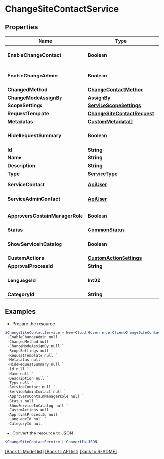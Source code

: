 # ChangeSiteContactService
## Properties

Name | Type | Description | Notes
------------ | ------------- | ------------- | -------------
**EnableChangeContact** | **Boolean** |  | [optional] [default to $false]
**EnableChangeAdmin** | **Boolean** |  | [optional] [default to $false]
**ChangedMethod** | [**ChangeContactMethod**](ChangeContactMethod.md) |  | [optional] 
**ChangeModeAssignBy** | [**AssignBy**](AssignBy.md) |  | [optional] 
**ScopeSettings** | [**ServiceScopeSettings**](ServiceScopeSettings.md) |  | [optional] 
**RequestTemplate** | [**ChangeSiteContactRequest**](ChangeSiteContactRequest.md) |  | [optional] 
**Metadatas** | [**CustomMetadata[]**](CustomMetadata.md) |  | [optional] 
**HideRequestSummary** | **Boolean** |  | [optional] [default to $false]
**Id** | **String** |  | [optional] 
**Name** | **String** |  | [optional] 
**Description** | **String** |  | [optional] 
**Type** | [**ServiceType**](ServiceType.md) |  | [optional] 
**ServiceContact** | [**ApiUser**](ApiUser.md) | ApiUser model | [optional] 
**ServiceAdminContact** | [**ApiUser**](ApiUser.md) | ApiUser model | [optional] 
**ApproversContainManagerRole** | **Boolean** |  | [optional] [default to $false]
**Status** | [**CommonStatus**](CommonStatus.md) |  | [optional] 
**ShowServiceInCatalog** | **Boolean** |  | [optional] [default to $false]
**CustomActions** | [**CustomActionSettings**](CustomActionSettings.md) |  | [optional] 
**ApprovalProcessId** | **String** |  | [optional] 
**LanguageId** | **Int32** |  | [optional] [default to 0]
**CategoryId** | **String** |  | [optional] 

## Examples

- Prepare the resource
```powershell
$ChangeSiteContactService = New-Cloud.Governance.ClientChangeSiteContactService  -EnableChangeContact null `
 -EnableChangeAdmin null `
 -ChangedMethod null `
 -ChangeModeAssignBy null `
 -ScopeSettings null `
 -RequestTemplate null `
 -Metadatas null `
 -HideRequestSummary null `
 -Id null `
 -Name null `
 -Description null `
 -Type null `
 -ServiceContact null `
 -ServiceAdminContact null `
 -ApproversContainManagerRole null `
 -Status null `
 -ShowServiceInCatalog null `
 -CustomActions null `
 -ApprovalProcessId null `
 -LanguageId null `
 -CategoryId null
```

- Convert the resource to JSON
```powershell
$ChangeSiteContactService | ConvertTo-JSON
```

[[Back to Model list]](../README.md#documentation-for-models) [[Back to API list]](../README.md#documentation-for-api-endpoints) [[Back to README]](../README.md)

